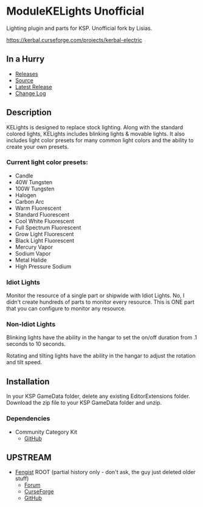 # ModuleKELights Unofficial
Lighting plugin and parts for KSP. Unofficial fork by Lisias.

https://kerbal.curseforge.com/projects/kerbal-electric


## In a Hurry

* [Releases](https://github.com/net-lisias-kspu/ModuleKELights/tree/Archive)
* [Source](https://github.com/net-lisias-kspu/ModuleKELights)
* [Latest Release](https://github.com/net-lisias-kspu/ModuleKELights/releases)
* [Change Log](./CHANGE_LOG.md)


## Description

KELights is designed to replace stock lighting.  Along with the standard colored lights, KELights includes blinking lights & movable lights.  It also includes light color presets for many common light colors and the ability to create your own presets. 

### Current light color presets:

* Candle
* 40W Tungsten
* 100W Tungsten
* Halogen
* Carbon Arc
* Warm Fluorescent
* Standard Fluorescent
* Cool White Fluorescent
* Full Spectrum Fluorescent
* Grow Light Fluorescent
* Black Light Fluorescent
* Mercury Vapor
* Sodium Vapor
* Metal Halide
* High Pressure Sodium

### Idiot Lights

Monitor the resource of a single part or shipwide with Idiot Lights.  No, I didn't create hundreds of parts to monitor every resource. This is ONE part that you can configure to monitor any resource.

### Non-Idiot Lights

Blinking lights have the ability in the hangar to set the on/off duration from .1 seconds to 10 seconds.

Rotating and tilting lights have the ability in the hangar to adjust the rotation and tilt speed.


## Installation

In your KSP GameData folder, delete any existing EditorExtensions folder. Download the zip file to your KSP GameData folder and unzip.﻿


### Dependencies

* Community Category Kit
	+ [GitHub](https://github.com/BobPalmer/CommunityCategoryKit)


## UPSTREAM

* [Fengist](https://forum.kerbalspaceprogram.com/index.php?/profile/78435-fengist/) ROOT (partial history only - don't ask, the guy just deleted older stuff)
	+ [Forum](https://forum.kerbalspaceprogram.com/index.php?/topic/165449-wip-14x-kerbal-electric-idiot-lights-duh-slime-lights-yuk/&)
	+ [CurseForge](https://kerbal.curseforge.com/projects/kerbal-electric)
	+ [GitHub](https://github.com/Fengist/ModuleKELights)

